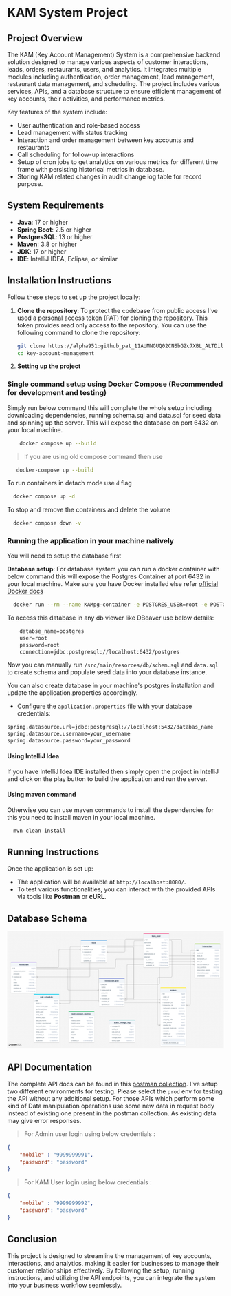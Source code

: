 # KAM System Project

## Project Overview

The KAM (Key Account Management) System is a comprehensive backend solution designed to manage various aspects of customer interactions, leads, orders, restaurants, users, and analytics. It integrates multiple modules including authentication, order management, lead management, restaurant data management, and scheduling. The project includes various services, APIs, and a database structure to ensure efficient management of key accounts, their activities, and performance metrics.

Key features of the system include:
- User authentication and role-based access
- Lead management with status tracking
- Interaction and order management between key accounts and restaurants
- Call scheduling for follow-up interactions
- Setup of cron jobs to get analytics on various metrics for different time frame with persisting historical metrics in database.
- Storing KAM related changes in audit change log table for record purpose.

## System Requirements

- **Java**: 17 or higher
- **Spring Boot**: 2.5 or higher
- **PostgresSQL**: 13 or higher
- **Maven**: 3.8 or higher
- **JDK**: 17 or higher
- **IDE**: IntelliJ IDEA, Eclipse, or similar

## Installation Instructions

Follow these steps to set up the project locally:

1. **Clone the repository**:
    To protect the codebase from public access I've used a personal access token (PAT) for cloning the repository. This token provides read only access to the repository. You can use the following command to clone the repository: 
   ```bash
   git clone https://alpha951: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@github.com/alpha951/key-account-management.git
   cd key-account-management
   ```

2. **Setting up the project** 

### Single command setup using Docker Compose (Recommended for development and testing)
Simply run below command this will complete the whole setup including downloading dependencies, running schema.sql and data.sql for seed data
and spinning up the server. This will expose the database on port 6432 on your local machine.

```bash
    docker compose up --build 
```

   > If you are using old compose command then use
```bash
   docker-compose up --build
```
   
To run containers in detach mode use `d` flag
```bash
  docker compose up -d
```

To stop and remove the containers and delete the volume
```bash
  docker compose down -v
```
  
### Running the application in your machine natively
You will need to setup the database first

 **Database setup**:
For database system you can run a docker container with below command this will expose the Postgres Container at port 6432 in your local machine. Make sure you have Docker installed else refer [official Docker docs](https://docs.docker.com/engine/install/ubuntu/)

```bash
  docker run --rm --name KAMpg-container -e POSTGRES_USER=root -e POSTGRES_PASSWORD=root -v kamsystem:/var/lib/postgresql/data -p 6432:5432 -d postgres
```
To access this database in any db viewer like DBeaver use below details:

```text
    databse_name=postgres
    user=root
    password=root
    connection=jdbc:postgresql://localhost:6432/postgres
```

Now you can manually run `/src/main/resorces/db/schem.sql` and `data.sql` to create schema and populate seed data into your database instance. 
    
You can also create database in your machine's postgres installation and update the application.properties accordingly.    

- Configure the `application.properties`  file with your database credentials:

```properties
spring.datasource.url=jdbc:postgresql://localhost:5432/databas_name
spring.datasource.username=your_username
spring.datasource.password=your_password
```

#### Using IntelliJ Idea
If you have IntelliJ Idea IDE installed then simply open the project in IntelliJ and click on the play button to build the application and run the server.
    
#### Using maven command
Otherwise you can use maven commands to install the dependencies for this you need to install maven in your local machine.

  ```bash
    mvn clean install
  ```



## Running Instructions

Once the application is set up:

- The application will be available at `http://localhost:8080/`.
- To test various functionalities, you can interact with the provided APIs via tools like **Postman** or **cURL**.


## Database Schema
![Database schema](/docs/database-schema.png)

## API Documentation

The complete API docs can be found in this [postman collection](https://www.postman.com/spaceflight-candidate-61154118/workspace/kam-apis-demo/collection/40691637-00317fdc-204b-470d-a6a0-57dcd5e8d8cf?action=share&creator=40691637&active-environment=40691637-9f8791df-d7cf-47bc-828b-801c5882f115). I've setup two different environments for testing. Please select the `prod` env for testing the API without any additional setup.
For those APIs which perform some kind of Data manipulation operations use some new data in request body instead of existing one present in the postman collection. As existing data may give error responses. 

> For Admin user login using below credentials :

```json
{
    "mobile" : "9999999991",
    "password": "password"
}
```

> For KAM User login using below credentials :
```json
{
    "mobile" : "9999999992",
    "password": "password"
}
```

## Conclusion

This project is designed to streamline the management of key accounts, interactions, and analytics, making it easier for businesses to manage their customer relationships effectively. By following the setup, running instructions, and utilizing the API endpoints, you can integrate the system into your business workflow seamlessly.